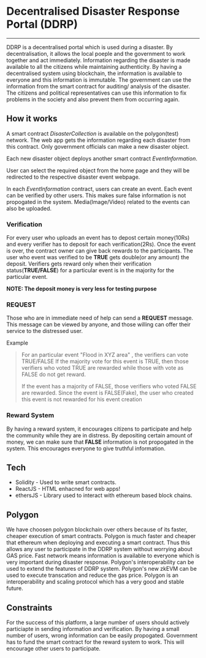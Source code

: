 # Decentralised Disaster Response Portal (DDRP)

---

DDRP is a decentralised portal which is used during a disaster.
By decentralisation, it allows the local poeple and the government to work together and act immediately. Information regarding the disaster is made available to all the citizens while maintaining authenticity.
By having a decentralised system using blockchain, the information is available to everyone and this information is immutable. The government can use the information from the smart contract for auditing/ analysis of the disaster.
The citizens and political representatives can use this information to
fix problems in the society and also prevent them from occurring again.


## How it works

A smart contract _DisasterCollection_ is available on the polygon(test) network. The web app gets the information regarding each disaster from this contract.
Only government officials can make a new disaster object.

Each new disaster object deploys another smart contract _EventInformation_.

User can select the required object from the home page and they will be redirected to the respective disaster event webpage.

In each _EventInformation_ contract, users can create an event.
Each event can be verified by other users. This makes sure false information is not propogated in the system. Media(Image/Video) related to the events can also be uploaded.

### Verification

For every user who uploads an event has to depost certain money(10Rs) and every verifier has to deposit for each verification(2Rs). Once the event is over, the contract owner can give back rewards to the participants.
The user who event was verified to be **TRUE** gets double(or any amount) the deposit.
Verifiers gets reward only when their verification status(**TRUE/FALSE**) for a particular event is in the majority for the particular event.

**NOTE: The deposit money is very less for testing purpose**

### REQUEST

Those who are in immediate need of help can send a **REQUEST** message. This message can be viewed by anyone, and those willing can offer their service to the distressed user.

Example

> For an particular event "Flood in XYZ area" , the verifiers can vote TRUE/FALSE
> If the majority vote for this event is TRUE, then those verifiers who voted TRUE are rewarded
> while those with vote as FALSE do not get reward.
>
> If the event has a majority of FALSE, those verifiers who voted FALSE are rewarded.
> Since the event is FALSE(Fake), the user who created this event is not rewarded for his event creation

### Reward System

By having a reward system, it encourages citizens to participate and help the community while they are in distress.
By depositing certain amount of money, we can make sure that **FALSE** information is not propogated in the system.
This encourages everyone to give truthful information.

## Tech

- Solidity - Used to write smart contracts.
- ReactJS - HTML enhacned for web apps!
- ethersJS - Library used to interact with ethereum based block chains.

## Polygon

We have choosen polygon blockchain over others because of its faster, cheaper execution of smart contracts. Polygon is much faster and cheaper that ethereum when deploying and executing a smart contract. Thus this allows any user to participate in the DDRP system without worrying about GAS price. Fast network means information is available to everyone which is very important during disaster response.
Polygon's interoperability can be used to extend the features of DDRP system. Polygon's new zkEVM can be used to execute transcation and reduce the gas price. Polygon is an interoperability and scaling protocol which has a very good and stable future.     

## Constraints

For the success of this platform, a large number of users should actively particiapte in sending information and verification. By having a small number of users, wrong information can be easily propogated.
Government has to fund the smart contract for the reward system to work. This will encourage other users to participate.
